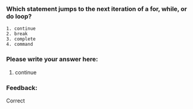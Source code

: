 ### Which statement jumps to the next iteration of a for, while, or do loop?

```
1. continue
2. break
3. complete
4. command
```

### Please write your answer here:
1. continue




### Feedback:
Correct
